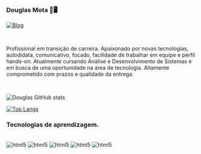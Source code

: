 ### Douglas Mota 🤖🖥️

[![Blog](https://img.shields.io/badge/LinkedIn-0077B5?style=for-the-badge&logo=linkedin&logoColor=white)](https://www.linkedin.com/in/douglasmota-analistadesistemas/)
</div><br/>

Profissional em transição de carreira. 
Apaixonado por novas tecnologias, autodidata, comunicativo, focado, facilidade de trabalhar em equipe e perfil hands-on. Atualmente cursando Análise e Desenvolvimento de Sistemas e em busca de uma oportunidade na área de tecnologia. Altamente comprometido com prazos e qualidade da entrega.
</div><br/>


![Douglas GitHub stats](https://github-readme-stats.vercel.app/api?username=Hellgow&show_icons=true&theme=dracula)

[![Top Langs](https://github-readme-stats.vercel.app/api/top-langs/?username=Hellgow&layout=donut)](https://github.com/Hellgow/github-readme-stats)


### Tecnologias de aprendizagem.

<div style="display: inline_block"><br/>
 <img align="center" alt="html5" src="https://img.shields.io/badge/HTML5-E34F26?style=for-the-badge&logo=html5&logoColor=white" /> <img align="center" alt="html5" src="https://img.shields.io/badge/CSS3-1572B6?style=for-the-badge&logo=css3&logoColor=white" /> <img align="center" alt="html5" src="https://img.shields.io/badge/Java-323330?style=for-the-badge&logo=java&logoColor=white" /> <img align="center" alt="html5" src="https://img.shields.io/badge/Python-CC342D?style=for-the-badge&logo=python&logoColor=white" /> <img align="center" alt="html5" src="https://img.shields.io/badge/C-38B2AC?style=for-the-badge&logo=c&logoColor=white" />

